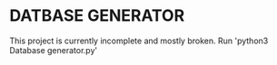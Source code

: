 # DATBASE GENERATOR
This project is currently incomplete and mostly broken.
Run 'python3 Database generator.py'
